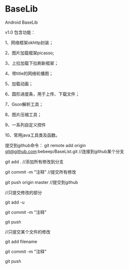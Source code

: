 ﻿# BaseLib
Android BaseLib

v1.0 包含功能：

1、网络框架okhttp封装；

2、图片加载框架picasso;

3、上拉加载下拉刷新框架；

4、带title的网络轮播图；

5、加载动画；

6、圆形进度条，用于上传、下载文件；

7、Gson解析工具；

8、图片压缩工具；

9、一系列自定义控件

10、常用java工具类及函数。

提交到github命令：
git remote add origin git@github.com:bebeep/BaseList.git   //连接到github某个分支

git add .    //添加所有修改到分支

git commit -m "注释" //提交所有修改

git push origin master  //提交到github


//只提交修改的部分

git add -u

git commit -m "注释"

git push


//只提交某个文件的修改

git add filename

git commit -m "注释"

git push 